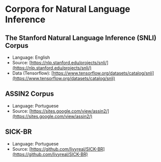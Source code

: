 # Corpora for Natural Language Inference

## The Stanford Natural Language Inference (SNLI) Corpus

- Language: English
- Source: [https://nlp.stanford.edu/projects/snli/](https://nlp.stanford.edu/projects/snli/)
- Data (Tensorflow): [https://www.tensorflow.org/datasets/catalog/snli](https://www.tensorflow.org/datasets/catalog/snli)

## ASSIN2 Corpus

- Language: Portuguese
- Source: [https://sites.google.com/view/assin2/](https://sites.google.com/view/assin2/)

## SICK-BR

- Language: Portuguese
- Source: [https://github.com/livyreal/SICK-BR](https://github.com/livyreal/SICK-BR) 



